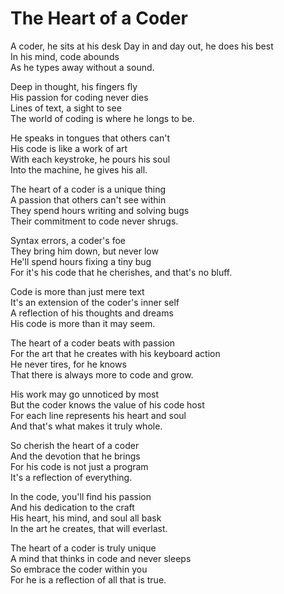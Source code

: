 # The Heart of a Coder

A coder, he sits at his desk
Day in and day out, he does his best  
In his mind, code abounds  
As he types away without a sound.

Deep in thought, his fingers fly  
His passion for coding never dies  
Lines of text, a sight to see  
The world of coding is where he longs to be.

He speaks in tongues that others can't  
His code is like a work of art  
With each keystroke, he pours his soul  
Into the machine, he gives his all.

The heart of a coder is a unique thing  
A passion that others can't see within  
They spend hours writing and solving bugs  
Their commitment to code never shrugs.

Syntax errors, a coder's foe  
They bring him down, but never low  
He'll spend hours fixing a tiny bug  
For it's his code that he cherishes, and that's no bluff.

Code is more than just mere text  
It's an extension of the coder's inner self  
A reflection of his thoughts and dreams  
His code is more than it may seem.

The heart of a coder beats with passion  
For the art that he creates with his keyboard action  
He never tires, for he knows  
That there is always more to code and grow.

His work may go unnoticed by most  
But the coder knows the value of his code host  
For each line represents his heart and soul  
And that's what makes it truly whole.

So cherish the heart of a coder  
And the devotion that he brings  
For his code is not just a program  
It's a reflection of everything.

In the code, you'll find his passion  
And his dedication to the craft  
His heart, his mind, and soul all bask  
In the art he creates, that will everlast.

The heart of a coder is truly unique  
A mind that thinks in code and never sleeps  
So embrace the coder within you  
For he is a reflection of all that is true.